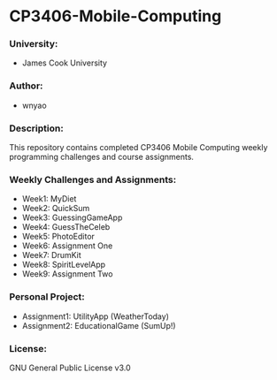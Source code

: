 # CP3406-Mobile-Computing
### University: 
* James Cook University

### Author: 
* wnyao

### Description:
This repository contains completed CP3406 Mobile Computing weekly programming challenges and course assignments. 

### Weekly Challenges and Assignments:
* Week1: MyDiet
* Week2: QuickSum
* Week3: GuessingGameApp
* Week4: GuessTheCeleb
* Week5: PhotoEditor
* Week6: Assignment One
* Week7: DrumKit
* Week8: SpiritLevelApp
* Week9: Assignment Two

### Personal Project:
* Assignment1: UtilityApp (WeatherToday)
* Assignment2: EducationalGame (SumUp!)

### License:
GNU General Public License v3.0
